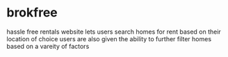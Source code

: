 # brokfree
hassle free rentals website
lets users search homes for rent based on their location of choice
users are also given the ability to further filter homes based on a vareity of factors
